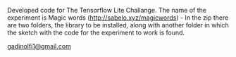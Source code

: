 Developed code for The Tensorflow Lite Challange. The name of the experiment is Magic words (http://sabelo.xyz/magicwords) - In the zip there are two folders, the library to be installed, along with another folder in which the sketch with the code for the experiment to work is found.

gadinolfi1@gmail.com
